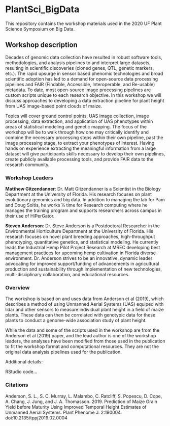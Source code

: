 # PlantSci_BigData

This repository contains the workshop materials used in the 2020 UF Plant Science Symposium on Big Data.


## Workshop description
Decades of genomic data collection have resulted in robust software tools, methodologies, and analysis pipelines to and interpret large datasets, resulting in scientific discoveries (cloned genes, QTL, genetic markers, etc.). The rapid upsurge in sensor based phenomic technologies and broad scientific adoption has led to a demand for open-source data processing pipelines and FAIR (Findable, Accessible, Interoperable, and Re-usable) metadata. To date, most open-source image processing pipelines are custom scripts unique to each research objective. In this workshop we will discuss approaches to developing a data extraction pipeline for plant height from UAS image-based point clouds of maize.

Topics will cover ground control points, UAS image collection, image processing, data extraction, and application of UAS phenotypes within areas of statistical modeling and genetic mapping. The focus of the workshop will be to walk through how one may critically identify and combine the  necessary processing steps within their own pipeline, past the image processing stage, to extract your phenotypes of interest. Having hands on experience extracting the meaningful information from a large dataset will give participants skills necessary to develop their own pipelines, create publicly available processing tools, and provide FAIR data to the research community.

### Workshop Leaders

**Matthew Gitzendanner**: Dr. Matt Gitzendanner is a Scientist in the Biology Department at the University of Florida.  His research focuses on plant evolutionary genomics and big data. In addition to managing the lab for Pam and Doug Soltis, he works ¼ time for Research computing where he manages the training program and supports researchers across campus in their use of HiPerGator.

**Steven Anderson**: Dr. Steve Anderson is a Postdoctoral Researcher in the Environmental Horticulture Department at the University of Florida. His research focuses on novel plant breeding approaches, high-throughput phenotyping, quantitative genetics, and statistical modeling. He currently leads the Industrial Hemp Pilot Project Research at MREC developing best management practices for upcoming hemp cultivation in Florida diverse environment. Dr. Anderson strives to be an innovative, dynamic leader advocating for improved support/funding of advancements in agricultural production and sustainability through implementation of new technologies, multi-disciplinary collaboration, and educational resources.


 ### Overview
 
The workshop is based on and uses data from Anderson et al (2019), which describes a method of using Unmanned Aerial Systems (UAS) equiped with lidar and other sensors to measure individual plant height in a field of maize plants. These data can then be correlated with genotypic data for these plants to conduct a genome-wide association study of plant height.
 
While the data and some of the scripts used in the workshop are from the Anderson et al (2019) paper, and the lead author is one of the workshop leaders, the analyses have been modified from those used in the publication to fit the workshop format and computational resources. They are not the original data analysis pipelines used for the publication. 
 
Additional details:

RStudio code...
 
 ### Citations
Anderson, S. L., S. C. Murray, L. Malambo, C. Ratcliff, S. Popescu, D. Cope, A. Chang, J. Jung, and J. A. Thomasson. 2019. Prediction of Maize Grain Yield before Maturity Using Improved Temporal Height Estimates of Unmanned Aerial Systems. Plant Phenome J. 2:190004. doi:10.2135/tppj2019.02.0004
